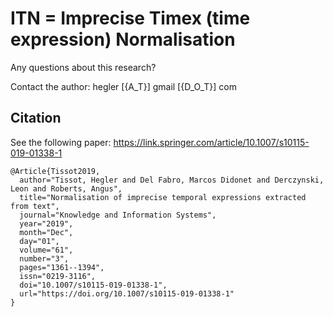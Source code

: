 # ITN = Imprecise Timex (time expression) Normalisation

Any questions about this research? 

Contact the author: hegler [{A_T}] gmail [{D_O_T}] com

## Citation
See the following paper:
https://link.springer.com/article/10.1007/s10115-019-01338-1

```
@Article{Tissot2019,
  author="Tissot, Hegler and Del Fabro, Marcos Didonet and Derczynski, Leon and Roberts, Angus",
  title="Normalisation of imprecise temporal expressions extracted from text",
  journal="Knowledge and Information Systems",
  year="2019",
  month="Dec",
  day="01",
  volume="61",
  number="3",
  pages="1361--1394",
  issn="0219-3116",
  doi="10.1007/s10115-019-01338-1",
  url="https://doi.org/10.1007/s10115-019-01338-1"
}
```
